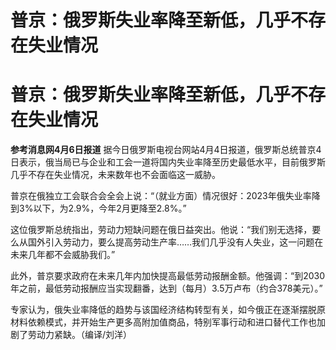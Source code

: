 # 普京：俄罗斯失业率降至新低，几乎不存在失业情况

# 普京：俄罗斯失业率降至新低，几乎不存在失业情况

**参考消息网4月6日报道**
据今日俄罗斯电视台网站4月4日报道，俄罗斯总统普京4日表示，俄当局已与企业和工会一道将国内失业率降至历史最低水平，目前俄罗斯几乎不存在失业情况，未来数年也不会面临这一威胁。

普京在俄独立工会联合会全会上说：“（就业方面）情况很好：2023年俄失业率降到3%以下，为2.9%，今年2月更降至2.8%。”

这位俄罗斯总统指出，劳动力短缺问题在俄日益突出。他说：“我们别无选择，要么从国外引入劳动力，要么提高劳动生产率……我们几乎没有人失业，这一问题在未来几年都不会威胁我们。”

此外，普京要求政府在未来几年内加快提高最低劳动报酬金额。他强调：“到2030年之前，最低劳动报酬应当实现翻番，达到（每月）3.5万卢布（约合378美元）。”

专家认为，俄失业率降低的趋势与该国经济结构转型有关，如今俄正在逐渐摆脱原材料依赖模式，并开始生产更多高附加值商品，特别军事行动和进口替代工作也加剧了劳动力紧缺。（编译/刘洋）

